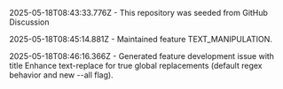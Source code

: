 2025-05-18T08:43:33.776Z - This repository was seeded from GitHub Discussion 

2025-05-18T08:45:14.881Z - Maintained feature TEXT_MANIPULATION.

2025-05-18T08:46:16.366Z - Generated feature development issue with title Enhance text-replace for true global replacements (default regex behavior and new --all flag).

